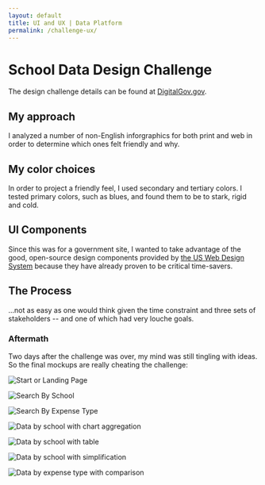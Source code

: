 ```yaml
---
layout: default
title: UI and UX | Data Platform
permalink: /challenge-ux/
---
```





# [](#header-1)School Data Design Challenge

The design challenge details can be found at [DigitalGov.gov](https://digital.gov/2018/09/26/office-educational-technology-hold-design-challenge-supporting-data-reporting-requirements/).

## [](#header-2)My approach
I analyzed a number of non-English inforgraphics for both print and web in order to determine which ones felt friendly and why.

## [](#header-2)My color choices

In order to project a friendly feel, I used secondary and tertiary colors. I tested primary colors, such as blues, and found them to be to stark, rigid and cold.

## [](#header-2)UI Components

Since this was for a government site, I wanted to take advantage of the good, open-source design components provided by [the US Web Design System](https://Standards.USA.gov) because they have already proven to be critical time-savers.

## [](header-2)The Process

...not as easy as one would think given the time constraint and three sets of stakeholders -- and one of which had very louche goals.

### [](header-3)Aftermath
Two days after the challenge was over, my mind was still tingling with ideas. So the final mockups are really cheating the challenge:

![Start or Landing Page](https://angela-smithers.github.io/il-mio-portfolio/assets/files/start.png)

![Search By School](https://angela-smithers.github.io/il-mio-portfolio/assets/files/start-1-01.png)

![Search By Expense Type](https://angela-smithers.github.io/il-mio-portfolio/assets/files/start-2.png)

![Data by school with chart aggregation](https://angela-smithers.github.io/il-mio-portfolio/assets/files/by-school-chart-01.png)

![Data by school with table](https://angela-smithers.github.io/il-mio-portfolio/assets/files/by-school-table.png)

![Data by school with simplification](https://angela-smithers.github.io/il-mio-portfolio/assets/files/by-school-simplified-01.png)

![Data by expense type with comparison](https://angela-smithers.github.io/il-mio-portfolio/assets/files/by-expense-01.png)
